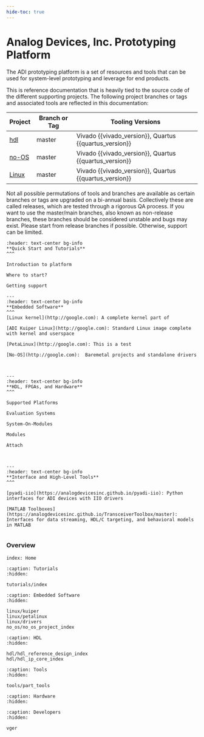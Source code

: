 ```yaml
---
hide-toc: true
---
```


# Analog Devices, Inc. Prototyping Platform

The ADI prototyping platform is a set of resources and tools that can be used for system-level prototyping and leverage for end products.

This is reference documentation that is heavily tied to the source code of the different supporting projects. The following project branches or tags and associated tools are reflected in this documentation:

| Project | Branch or Tag | Tooling Versions |
| ------- | ------ | ---------------- |
| [hdl](https://github.com/analogdevicesinc/hdl) | master | Vivado {{vivado_version}}, Quartus {{quartus_version}} |
| [no-OS](https://github.com/analogdevicesinc/no-os) | master | Vivado {{vivado_version}}, Quartus {{quartus_version}} |
| [Linux](https://github.com/analogdevicesinc/linux) | master | Vivado {{vivado_version}}, Quartus {{quartus_version}} |

Not all possible permutations of tools and branches are available as certain branches or tags are upgraded on a bi-annual basis. Collectively these are called releases, which are tested through a rigorous QA process. If you want to use the master/main branches, also known as non-release branches, these branches should be considered unstable and bugs may exist. Please start from release branches if possible. Otherwise, support can be limited.


```{panels}
:header: text-center bg-info
**Quick Start and Tutorials**
^^^

Introduction to platform

Where to start?

Getting support

---
:header: text-center bg-info
**Embedded Software**
^^^
[Linux kernel](http://google.com): A complete kernel part of

[ADI Kuiper Linux](http://google.com): Standard Linux image complete with kernel and userspace

[PetaLinux](http://google.com): This is a test

[No-OS](http://google.com):  Baremetal projects and standalone drivers



---
:header: text-center bg-info
**HDL, FPGAs, and Hardware**
^^^

Supported Platforms

Evaluation Systems

System-On-Modules

Modules

Attach



---
:header: text-center bg-info
**Interface and High-Level Tools**
^^^

[pyadi-iio](https://analogdevicesinc.github.io/pyadi-iio): Python interfaces for ADI devices with IIO drivers

[MATLAB Toolboxes](https://analogdevicesinc.github.io/TransceiverToolbox/master): Interfaces for data streaming, HDL/C targeting, and behavioral models in MATLAB


```

### Overview

```{toctree}
index: Home
```

```{toctree}
:caption: Tutorials
:hidden:

tutorials/index
```

```{toctree}
:caption: Embedded Software
:hidden:

linux/kuiper
linux/petalinux
linux/drivers
no_os/no_os_project_index

```

```{toctree}
:caption: HDL
:hidden:

hdl/hdl_reference_design_index
hdl/hdl_ip_core_index
```

```{toctree}
:caption: Tools
:hidden:

tools/part_tools
```

```{toctree}
:caption: Hardware
:hidden:

```

```{toctree}
:caption: Developers
:hidden:

vger
```
